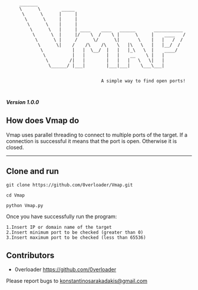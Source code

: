         
```
     _______
     \      \        _____
      \      \      |     |
       \      \     |     |
        \      \    |     |
         \      \   |     | ____    ____   ______       ___________
          \      \  |     |/    \  /    \ |      \     |    ____   /
           \      \ |     /      \/      \|       \    |   |   /  /  
            \      \|    /    /\    /\    \   |\   \   |   |__/  /
             \           |   |  \__/  |   |   |_\   \  |    ____/
              \          |   |        |   |    __    \ |   |
               \        /|   |        |   |   |   \   \|   |
                \______/ |___|        |___|___|    \___\___|
  
        
                                    A simple way to find open ports!



```
***Version 1.0.0***

How does Vmap do
---

Vmap uses parallel threading to connect to multiple ports of the target. If a connection is successful it means
that the port is open. Otherwise it is closed.

---

Clone and run
---
```
git clone https://github.com/0verloader/Vmap.git
```
```
cd Vmap
```
```
python Vmap.py
```

Once you have successfully run the program:
```
1.Insert IP or domain name of the target
2.Insert minimum port to be checked (greater than 0)
3.Insert maximum port to be checked (less than 65536)
```

Contributors
---

- 0verloader <https://github.com/0verloader>

Please report bugs to <konstantinosarakadakis@gmail.com>

